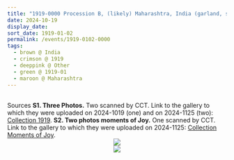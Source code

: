 ```yaml
---
title: "1919-0000 Procession B, (likely) Maharashtra, India (garland, smile, special sāṛī, shawl, banana leaves, cart, two adorned oxen with blankets)"
date: 2024-10-19
display_date: 
sort_date: 1919-01-02
permalink: /events/1919-0102-0000
tags:
  - brown @ India
  - crimson @ 1919
  - deeppink @ Other
  - green @ 1919-01
  - maroon @ Maharashtra  
---
```


<br>

<wave-list>
  <list-title color="DarkSeaGreen" width="40">Sources</list-title>
  <list-item color="BlanchedAlmond"  width="280"><b>S1. Three Photos.</b> Two scanned by CCT. Link to the gallery to which they were uploaded on 2024-1019 (one) and on 2024-1125 (two): <a href="https://eternalmoments.smugmug.com/Collections/Yogi-Mahajan-Collection/1919">Collection 1919</a>.</list-item>
  <list-item color="BlanchedAlmond"  width="280"><b>S2. Two photos moments of Joy.</b> One scanned by CCT. Link to the gallery to which they were uploaded on 2024-1125: <a href="https://eternalmoments.smugmug.com/Collections/Yogi-Mahajan-Collection/Moments-of-Joy">Collection Moments of Joy</a>.</list-item>
</wave-list>

<div style="text-align: center"><img src="https://pub-bcc3cbe9b1e94ba1ac28915f7a3900fa.r2.dev/1919-0000_Procession_B_(likely)_Maharashtra_India_(garland_smile_special_sari_shawl_banana_leaves_cart_two_adorned_oxen_with_blankets)_01_(from_tif)_(Yogi_Mahajan_Collection).jpg" /></div>

<div style="text-align: center"><img src="https://pub-bcc3cbe9b1e94ba1ac28915f7a3900fa.r2.dev/1919-0000_Procession_B_(likely)_Maharashtra_India_(garland_smile_special_sari_shawl_banana_leaves_cart_two_adorned_oxen_with_blankets)_02a_Detail_(from_tif)_(Yogi_Mahajan_Collection).jpg" /></div>